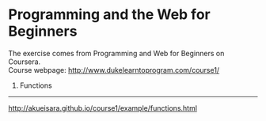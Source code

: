 Programming and the Web for Beginners
===================================
The exercise comes from Programming and Web for Beginners on Coursera. </br>
Course webpage: <a href="http://www.dukelearntoprogram.com/course1/" target="_blank"/>http://www.dukelearntoprogram.com/course1/</a>

1. Functions
-----------------------------------
http://akueisara.github.io/course1/example/functions.html
